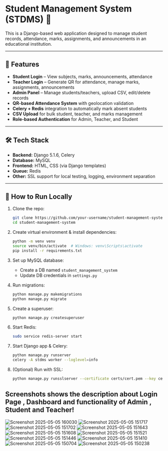 # Student Management System (STDMS) 🏫

This is a Django-based web application designed to manage student records, attendance, marks, assignments, and announcements in an educational institution.

---

## 🔧 Features

- **Student Login** – View subjects, marks, announcements, attendance  
- **Teacher Login** – Generate QR for attendance, manage marks, assignments, announcements  
- **Admin Panel** – Manage students/teachers, upload CSV, edit/delete records  
- **QR-based Attendance System** with geolocation validation  
- **Celery + Redis** integration to automatically mark absent students  
- **CSV Upload** for bulk student, teacher, and marks management  
- **Role-based Authentication** for Admin, Teacher, and Student  

---

## 🛠️ Tech Stack

- **Backend:** Django 5.1.6, Celery  
- **Database:** MySQL  
- **Frontend:** HTML, CSS (via Django templates)  
- **Queue:** Redis  
- **Other:** SSL support for local testing, logging, environment separation  

---

## 🚀 How to Run Locally

1. Clone the repo:
    ```bash
    git clone https://github.com/your-username/student-management-system.git
    cd student-management-system
    ```

2. Create virtual environment & install dependencies:
    ```bash
    python -m venv venv
    source venv/bin/activate  # Windows: venv\Scripts\activate
    pip install -r requirements.txt
    ```

3. Set up MySQL database:
    - Create a DB named `student_management_system`
    - Update DB credentials in `settings.py`

4. Run migrations:
    ```bash
    python manage.py makemigrations
    python manage.py migrate
    ```

5. Create a superuser:
    ```bash
    python manage.py createsuperuser
    ```

6. Start Redis:
    ```bash
    sudo service redis-server start
    ```

7. Start Django app & Celery:
    ```bash
    python manage.py runserver
    celery -A stdms worker --loglevel=info
    ```

8. (Optional) Run with SSL:
    ```bash
    python manage.py runsslserver --certificate certs/cert.pem --key certs/key.pem 127.0.0.1:8000
    ```
Screenshots shows the description about Login Page , Dashboard  and functionality of Admin , Student and Teacher! 
---
![Screenshot 2025-05-05 160030](https://github.com/user-attachments/assets/5e7d8462-72a9-4b1b-b9eb-f6804bb5587f)
![Screenshot 2025-05-05 151717](https://github.com/user-attachments/assets/b648c696-00f1-4a8c-99d0-c4aadf1886a0)
![Screenshot 2025-05-05 151702](https://github.com/user-attachments/assets/72fa6363-9375-4e06-a735-201a4ad85230)
![Screenshot 2025-05-05 151643](https://github.com/user-attachments/assets/adb74da5-a9e6-4ce9-884c-a791165c960f)
![Screenshot 2025-05-05 151608](https://github.com/user-attachments/assets/9cb507eb-7af9-42e0-a9f1-b91971fb2b7f)
![Screenshot 2025-05-05 151521](https://github.com/user-attachments/assets/f9aef994-351b-4385-8cd4-145d3a560428)
![Screenshot 2025-05-05 151446](https://github.com/user-attachments/assets/76469922-a8c9-421b-8175-25e3bb1d3621)
![Screenshot 2025-05-05 151410](https://github.com/user-attachments/assets/3ce6c44c-6784-4f6f-80ca-4ff86110ba9b)
![Screenshot 2025-05-05 150704](https://github.com/user-attachments/assets/9cd52e75-4760-4d9f-b828-e2a8b2c447b4)
![Screenshot 2025-05-05 150238](https://github.com/user-attachments/assets/8dd90a70-4e46-4f35-aa00-01f23646a23c)




